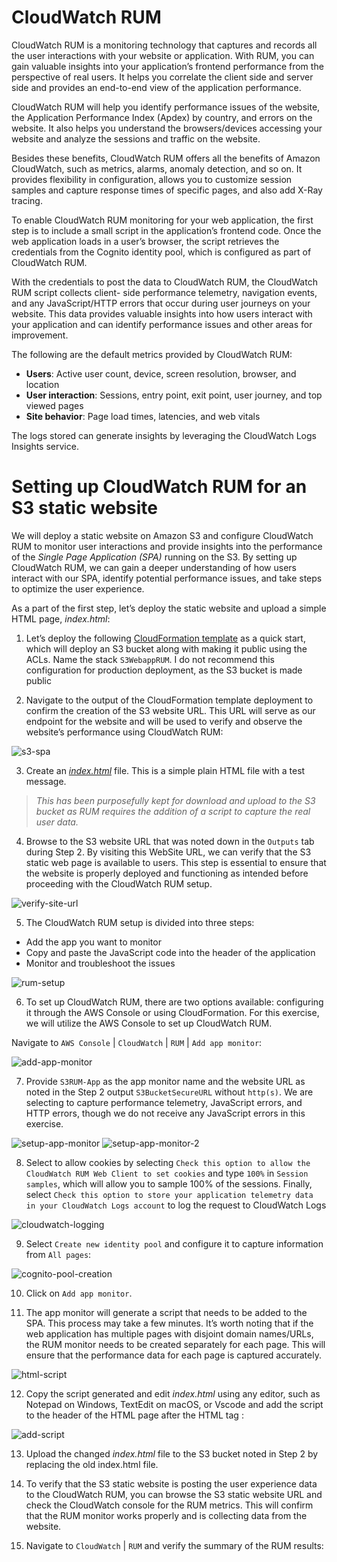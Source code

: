# CloudWatch RUM

CloudWatch RUM is a monitoring technology that captures and records all the user interactions with your website or application. With RUM, you can gain valuable insights into your application’s frontend performance from the perspective of real users. It helps you correlate the client side and server side and provides an end-to-end view of the application performance.

CloudWatch RUM will help you identify performance issues of the website, the Application Performance Index (Apdex) by country, and errors on the website. It also helps you understand the browsers/devices accessing your website and analyze the sessions and traffic on the website.

Besides these benefits, CloudWatch RUM offers all the benefits of Amazon CloudWatch, such as metrics, alarms, anomaly detection, and so on. It provides flexibility in configuration, allows you to customize session samples and capture response times of specific pages, and also add X-Ray tracing.

To enable CloudWatch RUM monitoring for your web application, the first step is to include a small script in the application’s frontend code. Once the web application loads in a user’s browser, the script retrieves the credentials from the Cognito identity pool, which is configured as part of CloudWatch RUM.

With the credentials to post the data to CloudWatch RUM, the CloudWatch RUM script collects client- side performance telemetry, navigation events, and any JavaScript/HTTP errors that occur during user journeys on your website. This data provides valuable insights into how users interact with your application and can identify performance issues and other areas for improvement.

The following are the default metrics provided by CloudWatch RUM:

- **Users**: Active user count, device, screen resolution, browser, and location
- **User interaction**: Sessions, entry point, exit point, user journey, and top viewed pages
- **Site behavior**: Page load times, latencies, and web vitals

The logs stored can generate insights by leveraging the CloudWatch Logs Insights service.

# Setting up CloudWatch RUM for an S3 static website

We will deploy a static website on Amazon S3 and configure CloudWatch RUM to monitor user interactions and provide insights into the performance of the *Single Page Application (SPA)* running on the S3. By setting up CloudWatch RUM, we can gain a deeper understanding of how users interact with our SPA, identify potential performance issues, and take steps to optimize the user experience.

As a part of the first step, let’s deploy the static website and upload a simple HTML page, *index.html*:

1. Let’s deploy the following [CloudFormation template](../creates3staticwebsite.yaml) as a quick start, which will deploy an S3 bucket along with making it public using the ACLs. Name the stack `S3WebappRUM`. I do not recommend this configuration for production deployment, as the S3 bucket is made public

2. Navigate to the output of the CloudFormation template deployment to confirm the creation of the S3 website URL. This URL will serve as our endpoint for the website and will be used to verify and observe the website’s performance using CloudWatch RUM:

![s3-spa](/images/s3-spa.png)

3. Create an [*index.html*](../index.html) file. This is a simple plain HTML file with a test message.

> *This has been purposefully kept for download and upload to the S3 bucket as RUM requires the addition of a script to capture the real user data.*

4. Browse to the S3 website URL that was noted down in the `Outputs` tab during Step 2. By visiting this WebSite URL, we can verify that the S3 static web page is available to users. This step is essential to ensure that the website is properly deployed and functioning as intended before proceeding with the CloudWatch RUM setup.

![verify-site-url](/images/verify-site-url.png)

5. The CloudWatch RUM setup is divided into three steps:

  - Add the app you want to monitor
  - Copy and paste the JavaScript code into the header of the application
  - Monitor and troubleshoot the issues

![rum-setup](/images/rum-setup.png)

6. To set up CloudWatch RUM, there are two options available: configuring it through the AWS Console or using CloudFormation. For this exercise, we will utilize the AWS Console to set up CloudWatch RUM.

  Navigate to `AWS Console` | `CloudWatch` | `RUM` | `Add app monitor`:

![add-app-monitor](/images/add-app-monitor.png)

7. Provide `S3RUM-App` as the app monitor name and the website URL as noted in the Step 2 output `S3BucketSecureURL` without `http(s)`. We are selecting to capture performance telemetry, JavaScript errors, and HTTP errors, though we do not receive any JavaScript errors in this exercise.

![setup-app-monitor](/images/setup-app-monitor.png)
![setup-app-monitor-2](/images/setup-app-monitor-2.png)

8. Select to allow cookies by selecting `Check this option to allow the CloudWatch RUM Web Client to set cookies` and type `100%` in `Session samples`, which will allow you to sample 100% of the sessions. Finally, select `Check this option to store your application telemetry data in your CloudWatch Logs account` to log the request to CloudWatch Logs

![cloudwatch-logging](/images/cloudwatch-logging.png)

9. Select `Create new identity pool` and configure it to capture information from `All pages`:

![cognito-pool-creation](/images/cognito-pool-creation.png)

10. Click on `Add app monitor`.

11. The app monitor will generate a script that needs to be added to the SPA. This process may take a few minutes. It’s worth noting that if the web application has multiple pages with disjoint domain names/URLs, the RUM monitor needs to be created separately for each page. This will ensure that the performance data for each page is captured accurately.

![html-script](/images/html-script.png)

12. Copy the script generated and edit *index.html* using any editor, such as Notepad on Windows, TextEdit on macOS, or Vscode and add the script to the header of the HTML page after the HTML tag <head>:

![add-script](/images/add-script.png)

13. Upload the changed *index.html* file to the S3 bucket noted in Step 2 by replacing the old index.html file.

14. To verify that the S3 static website is posting the user experience data to the CloudWatch RUM, you can browse the S3 static website URL and check the CloudWatch console for the RUM metrics. This will confirm that the RUM monitor works properly and is collecting data from the website.

15. Navigate to `CloudWatch` | `RUM` and verify the summary of the RUM results:

